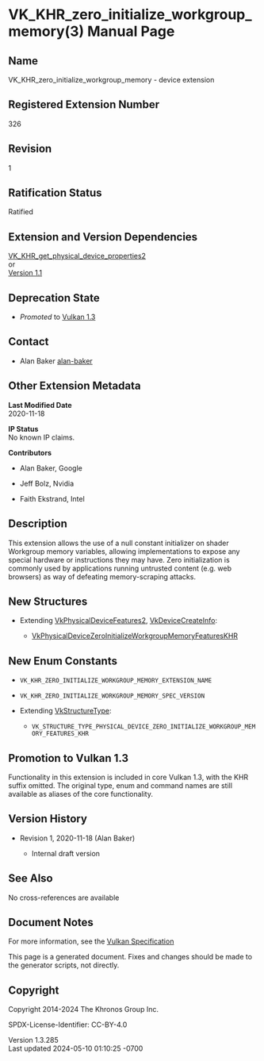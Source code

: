 # VK_KHR_zero_initialize_workgroup_memory(3) Manual Page

## Name

VK_KHR_zero_initialize_workgroup_memory - device extension



## <a href="#_registered_extension_number" class="anchor"></a>Registered Extension Number

326

## <a href="#_revision" class="anchor"></a>Revision

1

## <a href="#_ratification_status" class="anchor"></a>Ratification Status

Ratified

## <a href="#_extension_and_version_dependencies" class="anchor"></a>Extension and Version Dependencies

[VK_KHR_get_physical_device_properties2](https://registry.khronos.org/vulkan/specs/1.3-extensions/man/html/VK_KHR_get_physical_device_properties2.html)  
or  
[Version 1.1](#versions-1.1)  

## <a href="#_deprecation_state" class="anchor"></a>Deprecation State

- *Promoted* to <a
  href="https://registry.khronos.org/vulkan/specs/1.3-extensions/html/vkspec.html#versions-1.3-promotions"
  target="_blank" rel="noopener">Vulkan 1.3</a>

## <a href="#_contact" class="anchor"></a>Contact

- Alan Baker <a
  href="https://github.com/KhronosGroup/Vulkan-Docs/issues/new?body=%5BVK_KHR_zero_initialize_workgroup_memory%5D%20@alan-baker%0A*Here%20describe%20the%20issue%20or%20question%20you%20have%20about%20the%20VK_KHR_zero_initialize_workgroup_memory%20extension*"
  target="_blank" rel="nofollow noopener"><em></em>alan-baker</a>

## <a href="#_other_extension_metadata" class="anchor"></a>Other Extension Metadata

**Last Modified Date**  
2020-11-18

**IP Status**  
No known IP claims.

**Contributors**  
- Alan Baker, Google

- Jeff Bolz, Nvidia

- Faith Ekstrand, Intel

## <a href="#_description" class="anchor"></a>Description

This extension allows the use of a null constant initializer on shader
Workgroup memory variables, allowing implementations to expose any
special hardware or instructions they may have. Zero initialization is
commonly used by applications running untrusted content (e.g. web
browsers) as way of defeating memory-scraping attacks.

## <a href="#_new_structures" class="anchor"></a>New Structures

- Extending [VkPhysicalDeviceFeatures2](https://registry.khronos.org/vulkan/specs/1.3-extensions/man/html/VkPhysicalDeviceFeatures2.html),
  [VkDeviceCreateInfo](https://registry.khronos.org/vulkan/specs/1.3-extensions/man/html/VkDeviceCreateInfo.html):

  - [VkPhysicalDeviceZeroInitializeWorkgroupMemoryFeaturesKHR](https://registry.khronos.org/vulkan/specs/1.3-extensions/man/html/VkPhysicalDeviceZeroInitializeWorkgroupMemoryFeaturesKHR.html)

## <a href="#_new_enum_constants" class="anchor"></a>New Enum Constants

- `VK_KHR_ZERO_INITIALIZE_WORKGROUP_MEMORY_EXTENSION_NAME`

- `VK_KHR_ZERO_INITIALIZE_WORKGROUP_MEMORY_SPEC_VERSION`

- Extending [VkStructureType](https://registry.khronos.org/vulkan/specs/1.3-extensions/man/html/VkStructureType.html):

  - `VK_STRUCTURE_TYPE_PHYSICAL_DEVICE_ZERO_INITIALIZE_WORKGROUP_MEMORY_FEATURES_KHR`

## <a href="#_promotion_to_vulkan_1_3" class="anchor"></a>Promotion to Vulkan 1.3

Functionality in this extension is included in core Vulkan 1.3, with the
KHR suffix omitted. The original type, enum and command names are still
available as aliases of the core functionality.

## <a href="#_version_history" class="anchor"></a>Version History

- Revision 1, 2020-11-18 (Alan Baker)

  - Internal draft version

## <a href="#_see_also" class="anchor"></a>See Also

No cross-references are available

## <a href="#_document_notes" class="anchor"></a>Document Notes

For more information, see the <a
href="https://registry.khronos.org/vulkan/specs/1.3-extensions/html/vkspec.html#VK_KHR_zero_initialize_workgroup_memory"
target="_blank" rel="noopener">Vulkan Specification</a>

This page is a generated document. Fixes and changes should be made to
the generator scripts, not directly.

## <a href="#_copyright" class="anchor"></a>Copyright

Copyright 2014-2024 The Khronos Group Inc.

SPDX-License-Identifier: CC-BY-4.0

Version 1.3.285  
Last updated 2024-05-10 01:10:25 -0700
